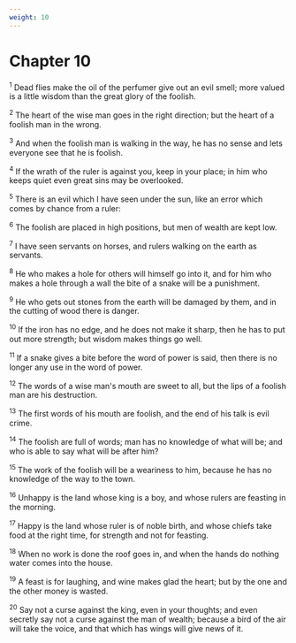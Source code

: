 ```yaml
---
weight: 10
---
```


# Chapter 10

<sup>1</sup> Dead flies make the oil of the perfumer give out an evil smell; more valued is a little wisdom than the great glory of the foolish. 

<sup>2</sup> The heart of the wise man goes in the right direction; but the heart of a foolish man in the wrong. 

<sup>3</sup> And when the foolish man is walking in the way, he has no sense and lets everyone see that he is foolish. 

<sup>4</sup> If the wrath of the ruler is against you, keep in your place; in him who keeps quiet even great sins may be overlooked. 

<sup>5</sup> There is an evil which I have seen under the sun, like an error which comes by chance from a ruler: 

<sup>6</sup> The foolish are placed in high positions, but men of wealth are kept low. 

<sup>7</sup> I have seen servants on horses, and rulers walking on the earth as servants. 

<sup>8</sup> He who makes a hole for others will himself go into it, and for him who makes a hole through a wall the bite of a snake will be a punishment. 

<sup>9</sup> He who gets out stones from the earth will be damaged by them, and in the cutting of wood there is danger. 

<sup>10</sup> If the iron has no edge, and he does not make it sharp, then he has to put out more strength; but wisdom makes things go well. 

<sup>11</sup> If a snake gives a bite before the word of power is said, then there is no longer any use in the word of power. 

<sup>12</sup> The words of a wise man's mouth are sweet to all, but the lips of a foolish man are his destruction. 

<sup>13</sup> The first words of his mouth are foolish, and the end of his talk is evil crime. 

<sup>14</sup> The foolish are full of words; man has no knowledge of what will be; and who is able to say what will be after him? 

<sup>15</sup> The work of the foolish will be a weariness to him, because he has no knowledge of the way to the town. 

<sup>16</sup> Unhappy is the land whose king is a boy, and whose rulers are feasting in the morning. 

<sup>17</sup> Happy is the land whose ruler is of noble birth, and whose chiefs take food at the right time, for strength and not for feasting. 

<sup>18</sup> When no work is done the roof goes in, and when the hands do nothing water comes into the house. 

<sup>19</sup> A feast is for laughing, and wine makes glad the heart; but by the one and the other money is wasted. 

<sup>20</sup> Say not a curse against the king, even in your thoughts; and even secretly say not a curse against the man of wealth; because a bird of the air will take the voice, and that which has wings will give news of it. 



